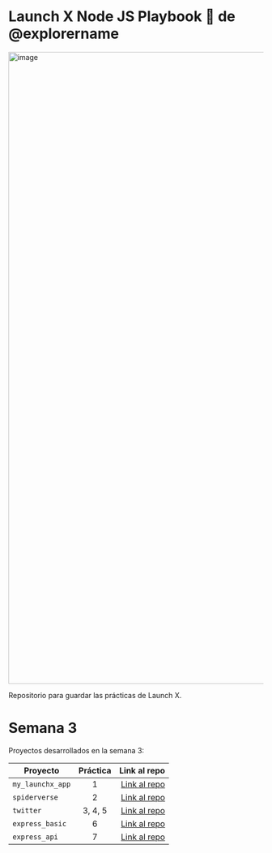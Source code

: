 # Launch X Node JS Playbook 🚀 de @explorername

<img width="1247" alt="image" src="https://user-images.githubusercontent.com/17634377/159151704-8949639b-ae5f-405a-a8b8-8d97f3f150cd.png">

Repositorio para guardar las prácticas de Launch X.


# Semana 3 

Proyectos desarrollados en la semana 3:

| Proyecto | Práctica | Link al repo |
| ------------- |:-------------:| -----:|
|`my_launchx_app`|1|[Link al repo](https://github.com/AldoNValen/playbook/tree/main/weekly_mission_3/my_launchx_app)|
|`spiderverse`|2|[Link al repo](https://github.com/AldoNValen/playbook/tree/main/weekly_mission_3/spiderverse)|
|`twitter`|3, 4, 5|[Link al repo](https://github.com/AldoNValen/playbook/tree/main/weekly_mission_3/twitter)|
|`express_basic`|6|[Link al repo](https://github.com/AldoNValen/playbook/tree/main/weekly_mission_3/express_basic)|
|`express_api`|7|[Link al repo](https://github.com/AldoNValen/playbook/tree/main/weekly_mission_3/express_api)|
